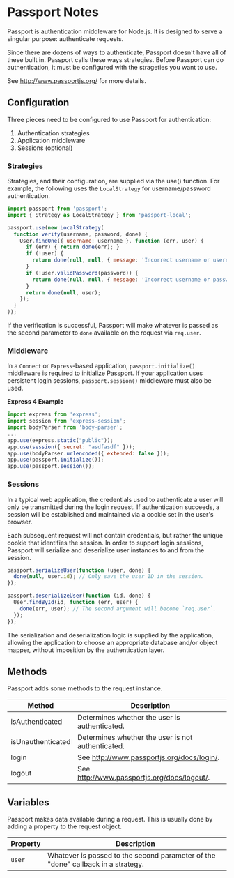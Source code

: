 # Passport Notes

Passport is authentication middleware for Node.js.  It is designed to serve a
singular purpose: authenticate requests.

Since there are dozens of ways to authenticate, Passport doesn't have all of
these built in.  Passport calls these ways strategies.  Before Passport can do
authentication, it must be configured with the strageties you want to use.

See http://www.passportjs.org/ for more details.


## Configuration

Three pieces need to be configured to use Passport for authentication:

1) Authentication strategies
2) Application middleware
3) Sessions (optional)

### Strategies

Strategies, and their configuration, are supplied via the use() function.  For
example, the following uses the `LocalStrategy` for username/password
authentication.

```js
import passport from 'passport';
import { Strategy as LocalStrategy } from 'passport-local';

passport.use(new LocalStrategy(
  function verify(username, password, done) {
    User.findOne({ username: username }, function (err, user) {
      if (err) { return done(err); }
      if (!user) {
        return done(null, null, { message: 'Incorrect username or username.' });
      }
      if (!user.validPassword(password)) {
        return done(null, null, { message: 'Incorrect username or password.' });
      }
      return done(null, user);
    });
  }
));
```

If the verification is successful, Passport will make whatever is passed as the
second parameter to `done` available on the request via `req.user`.

### Middleware

In a `Connect` or `Express`-based application, `passport.initialize()`
middleware is required to initialize Passport.  If your application uses
persistent login sessions, `passport.session()` middleware must also be used.

**Express 4 Example**

```js
import express from 'express';
import session from 'express-session';
import bodyParser from 'body-parser';
...
app.use(express.static("public"));
app.use(session({ secret: "asdfasdf" }));
app.use(bodyParser.urlencoded({ extended: false }));
app.use(passport.initialize());
app.use(passport.session());
```

### Sessions

In a typical web application, the credentials used to authenticate a user will only be transmitted during the login request. If authentication succeeds, a session will be established and maintained via a cookie set in the user's browser.

Each subsequent request will not contain credentials, but rather the unique cookie that identifies the session. In order to support login sessions, Passport will serialize and deserialize user instances to and from the session.

```js
passport.serializeUser(function (user, done) {
  done(null, user.id); // Only save the user ID in the session.
});

passport.deserializeUser(function (id, done) {
  User.findById(id, function (err, user) {
    done(err, user); // The second argument will become `req.user`.
  });
});
```

The serialization and deserialization logic is supplied by the application, allowing the application to choose an appropriate database and/or object mapper, without imposition by the authentication layer.


## Methods

Passport adds some methods to the request instance.

| Method            | Description |
| ----------------- | ----------- |
| isAuthenticated   | Determines whether the user is authenticated. |
| isUnauthenticated | Determines whether the user is not authenticated. |
| login             | See http://www.passportjs.org/docs/login/. |
| logout            | See http://www.passportjs.org/docs/logout/. |


## Variables

Passport makes data available during a request. This is usually done by adding a property to the request object.

| Property | Description |
| -------- | ----------- |
| `user`   | Whatever is passed to the second parameter of the "done" callback in a strategy. |
